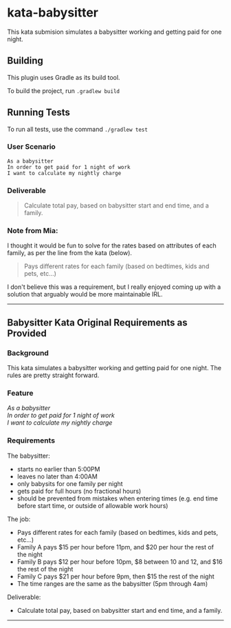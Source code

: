# kata-babysitter

This kata submision simulates a babysitter working and getting paid for one night.

## Building

This plugin uses Gradle as its build tool.

To build the project, run ```.gradlew build```

## Running Tests
To run all tests, use the command ```./gradlew test```

### User Scenario

```
As a babysitter
In order to get paid for 1 night of work
I want to calculate my nightly charge
```

### Deliverable

> Calculate total pay, based on babysitter start and end time, and a family.


### Note from Mia: 

I thought it would be fun to solve for the rates based on attributes of each family, as per the line from the kata (below).

> Pays different rates for each family (based on bedtimes, kids and pets, etc...)

I don't believe this was a requirement, but I really enjoyed coming up with a solution that arguably would be more maintainable IRL.  


***

## Babysitter Kata Original Requirements as Provided

### Background
This kata simulates a babysitter working and getting paid for one night.  The rules are pretty straight forward.

### Feature
*As a babysitter<br>
In order to get paid for 1 night of work<br>
I want to calculate my nightly charge<br>*

### Requirements
The babysitter:
- starts no earlier than 5:00PM
- leaves no later than 4:00AM
- only babysits for one family per night
- gets paid for full hours (no fractional hours)
- should be prevented from mistakes when entering times (e.g. end time before start time, or outside of allowable work hours)

The job:
- Pays different rates for each family (based on bedtimes, kids and pets, etc...)
- Family A pays $15 per hour before 11pm, and $20 per hour the rest of the night
- Family B pays $12 per hour before 10pm, $8 between 10 and 12, and $16 the rest of the night
- Family C pays $21 per hour before 9pm, then $15 the rest of the night
- The time ranges are the same as the babysitter (5pm through 4am)

Deliverable:
- Calculate total pay, based on babysitter start and end time, and a family.

***